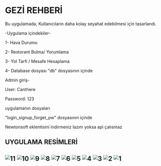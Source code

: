 <h1>
  GEZİ REHBERİ 
</h1>
Bu uygulamada, Kullanıcıların daha kolay seyahat edebilmesi için tasarlandı.

-Uygulama içindekiler-

1- Hava Durumu  <p>
2- Restorant Bulma/ Yorumlama <p>
3- Yol Tarfi / Mesafe Hesaplama <p>
4- Database dosyası "db" dosyasının içinde <p>
Admin giriş- <p>
 User: Canthere <p>
 Password: 123 <p>


 uygulamanın dosyaları  <p>
"login_signup_forget_pw" dosyasının içinde <p>
Newtonsoft eklentisini indirmeniz lazım yoksa api çalısmaz  <p>

<h2>

  UYGULAMA RESİMLERİ <h2>
![11](https://github.com/user-attachments/assets/414fa18b-14c0-4dc9-888f-e3908f05a24b)
![10](https://github.com/user-attachments/assets/10416a5a-6887-4642-bb3f-b45189eb47c1)
![9](https://github.com/user-attachments/assets/4b66233e-9ac7-49ae-a9c6-00029fe75881)
![8](https://github.com/user-attachments/assets/78367f9d-cb1e-4ad2-997b-15025637dffd)
![7](https://github.com/user-attachments/assets/4919c7b5-f9e0-451a-9378-1b24550e7085)
![6](https://github.com/user-attachments/assets/1abe215e-cd67-4d4c-96a2-ef2b26cc5a9f)
![5](https://github.com/user-attachments/assets/39f3044c-5f6b-4766-a62f-39e90a641603)
![4](https://github.com/user-attachments/assets/c3a5a816-e289-4a14-a402-c973b8393f85)
![3](https://github.com/user-attachments/assets/b1d90bb3-1957-4c1d-bb31-d9cbc3ad8da0)
![2](https://github.com/user-attachments/assets/cd1f166d-bf4d-4831-ab47-49ec3fb8da06)
![1](https://github.com/user-attachments/assets/7d027566-e16d-4688-a621-ba13dc11c713)

